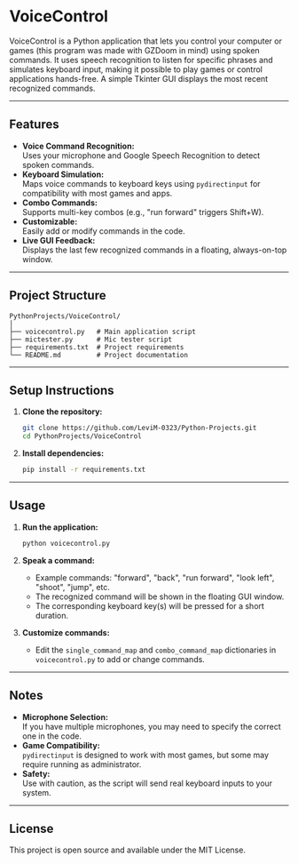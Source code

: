 # VoiceControl

VoiceControl is a Python application that lets you control your computer or games (this program was made with GZDoom in mind) using spoken commands. It uses speech recognition to listen for specific phrases and simulates keyboard input, making it possible to play games or control applications hands-free. A simple Tkinter GUI displays the most recent recognized commands.

---

## Features

- **Voice Command Recognition:**  
  Uses your microphone and Google Speech Recognition to detect spoken commands.
- **Keyboard Simulation:**  
  Maps voice commands to keyboard keys using `pydirectinput` for compatibility with most games and apps.
- **Combo Commands:**  
  Supports multi-key combos (e.g., "run forward" triggers Shift+W).
- **Customizable:**  
  Easily add or modify commands in the code.
- **Live GUI Feedback:**  
  Displays the last few recognized commands in a floating, always-on-top window.

---

## Project Structure

```
PythonProjects/VoiceControl/
│
├── voicecontrol.py   # Main application script
├── mictester.py      # Mic tester script
├── requirements.txt  # Project requirements
└── README.md         # Project documentation
```

---

## Setup Instructions

1. **Clone the repository:**
   ```sh
   git clone https://github.com/LeviM-0323/Python-Projects.git
   cd PythonProjects/VoiceControl
   ```

2. **Install dependencies:**
   ```sh
   pip install -r requirements.txt
   ```
---

## Usage

1. **Run the application:**
   ```sh
   python voicecontrol.py
   ```
2. **Speak a command:**  
   - Example commands: "forward", "back", "run forward", "look left", "shoot", "jump", etc.
   - The recognized command will be shown in the floating GUI window.
   - The corresponding keyboard key(s) will be pressed for a short duration.

3. **Customize commands:**  
   - Edit the `single_command_map` and `combo_command_map` dictionaries in `voicecontrol.py` to add or change commands.

---

## Notes

- **Microphone Selection:**  
  If you have multiple microphones, you may need to specify the correct one in the code.
- **Game Compatibility:**  
  `pydirectinput` is designed to work with most games, but some may require running as administrator.
- **Safety:**  
  Use with caution, as the script will send real keyboard inputs to your system.

---

## License

This project is open source and available under the MIT License.